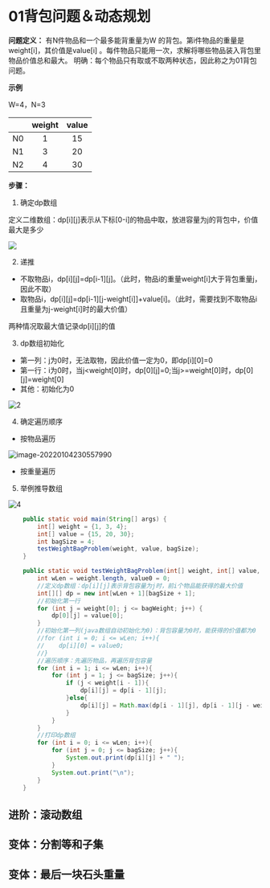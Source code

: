 # 01背包问题＆动态规划

**问题定义：** 有N件物品和一个最多能背重量为W 的背包。第i件物品的重量是weight[i]，其价值是value[i] 。每件物品只能用一次，求解将哪些物品装入背包里物品价值总和最大。
明确：每个物品只有取或不取两种状态，因此称之为01背包问题。


**示例**

W=4，N=3

|      | weight | value |
| :--: | :----: | :---: |
|  N0  |   1    |  15   |
|  N1  |   3    |  20   |
|  N2  |   4    |  30   |

**步骤：**

1. 确定dp数组

定义二维数组：dp\[i]\[j]表示从下标\[0-i]的物品中取，放进容量为j的背包中，价值最大是多少

![](D:\code\Note\1.jpg)




2. 递推

- 不取物品i，dp\[i]\[j]=dp\[i-1]\[j]。（此时，物品i的重量weight\[i]大于背包重量j，因此不取）
- 取物品i，dp\[i]\[j]=dp\[i-1]\[j-weight\[i]]+value\[i]。（此时，需要找到不取物品i且重量为j-weight\[i]时的最大价值）

两种情况取最大值记录dp\[i]\[j]的值

3. dp数组初始化

- 第一列：j为0时，无法取物，因此价值一定为0，即dp\[i][0]=0
- 第一行：i为0时，当j<weight\[0]时，dp\[0][j]=0;当j>=weight\[0]时，dp\[0][j]=weight\[0]
- 其他：初始化为0

![2](D:\code\Note\2.jpg)

4. 确定遍历顺序

- 按物品遍历

![image-20220104230557990](D:\code\Note\image-20220104230557990.png)

- 按重量遍历

5. 举例推导数组

![4](D:\code\Note\4.jpg)

```java
    public static void main(String[] args) {
        int[] weight = {1, 3, 4};
        int[] value = {15, 20, 30};
        int bagSize = 4;
        testWeightBagProblem(weight, value, bagSize);
    }

    public static void testWeightBagProblem(int[] weight, int[] value, int bagSize){
        int wLen = weight.length, value0 = 0;
        //定义dp数组：dp[i][j]表示背包容量为j时，前i个物品能获得的最大价值
        int[][] dp = new int[wLen + 1][bagSize + 1];
        //初始化第一行
        for (int j = weight[0]; j <= bagWeight; j++) {
    		dp[0][j] = value[0];
		}
        //初始化第一列(java数组自动初始化为0)：背包容量为0时，能获得的价值都为0
        //for (int i = 0; i <= wLen; i++){
        //    dp[i][0] = value0;
        //}
        //遍历顺序：先遍历物品，再遍历背包容量
        for (int i = 1; i <= wLen; i++){
            for (int j = 1; j <= bagSize; j++){
                if (j < weight[i - 1]){
                    dp[i][j] = dp[i - 1][j];
                }else{
                    dp[i][j] = Math.max(dp[i - 1][j], dp[i - 1][j - weight[i - 1]] + value[i - 1]);
                }
            }
        }
        //打印dp数组
        for (int i = 0; i <= wLen; i++){
            for (int j = 0; j <= bagSize; j++){
                System.out.print(dp[i][j] + " ");
            }
            System.out.print("\n");
        }
    }
```


## 进阶：滚动数组

## 变体：分割等和子集

## 变体：最后一块石头重量
